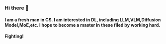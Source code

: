 ### Hi there 👋

#### I am a fresh man in CS. I am interested in DL, including LLM,VLM,Diffusion Model,MoE,etc. I hope to become a master in these filed by working hard.

#### Fighting!
